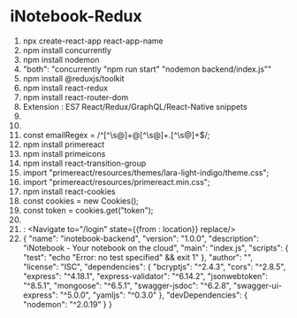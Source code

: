 # iNotebook-Redux

1)	npx create-react-app react-app-name
2)	npm install concurrently
3)	npm install nodemon
4)	"both": "concurrently \"npm run start\" \"nodemon backend/index.js\""
5)	npm install @reduxjs/toolkit
6)	npm install react-redux
7)	npm install react-router-dom
8)	Extension : ES7 React/Redux/GraphQL/React-Native snippets
9)	<link href="https://cdn.jsdelivr.net/npm/bootstrap@5.3.2/dist/css/bootstrap.min.css" rel="stylesheet" integrity="sha384-T3c6CoIi6uLrA9TneNEoa7RxnatzjcDSCmG1MXxSR1GAsXEV/Dwwykc2MPK8M2HN" crossorigin="anonymous">
10)	<script src="https://cdn.jsdelivr.net/npm/bootstrap@5.3.2/dist/js/bootstrap.bundle.min.js" integrity="sha384-C6RzsynM9kWDrMNeT87bh95OGNyZPhcTNXj1NW7RuBCsyN/o0jlpcV8Qyq46cDfL" crossorigin="anonymous"></script>
11)	const emailRegex = /^[^\s@]+@[^\s@]+\.[^\s@]+$/;
12)	npm install primereact
13)	npm install primeicons
14)	npm install react-transition-group
15)	import "primereact/resources/themes/lara-light-indigo/theme.css";        
16)	import "primereact/resources/primereact.min.css"; 
17)	npm install react-cookies
18)	const cookies = new Cookies();
19)	  const token = cookies.get("token");
20)	<link rel="stylesheet" href="https://unpkg.com/primeicons@6.0.1/primeicons.css">
21) <Outlet/> : <Navigate to="/login" state={{from : location}} replace/>
22) {
  "name": "inotebook-backend",
  "version": "1.0.0",
  "description": "iNotebook - Your notebook on the cloud",
  "main": "index.js",
  "scripts": {
    "test": "echo \"Error: no test specified\" && exit 1"
  },
  "author": "",
  "license": "ISC",
  "dependencies": {
    "bcryptjs": "^2.4.3",
    "cors": "^2.8.5",
    "express": "^4.18.1",
    "express-validator": "^6.14.2",
    "jsonwebtoken": "^8.5.1",
    "mongoose": "^6.5.1",
    "swagger-jsdoc": "^6.2.8",
    "swagger-ui-express": "^5.0.0",
    "yamljs": "^0.3.0"
  },
  "devDependencies": {
    "nodemon": "^2.0.19"
  }
}
